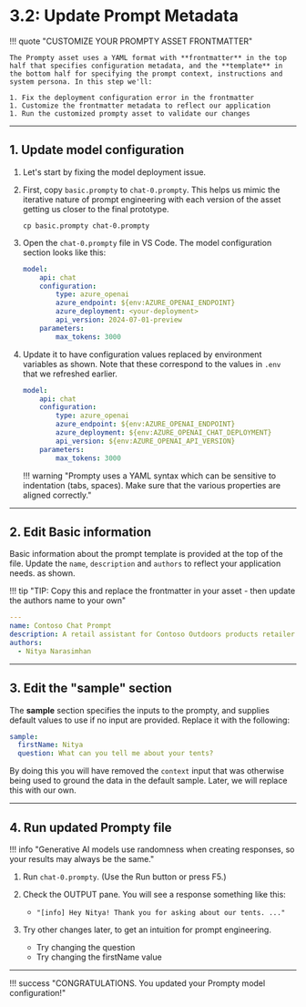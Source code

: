 # 3.2: Update Prompt Metadata


!!! quote "CUSTOMIZE YOUR PROMPTY ASSET FRONTMATTER"

    The Prompty asset uses a YAML format with **frontmatter** in the top half that specifies configuration metadata, and the **template** in the bottom half for specifying the prompt context, instructions and system persona. In this step we'll:

    1. Fix the deployment configuration error in the frontmatter
    1. Customize the frontmatter metadata to reflect our application
    1. Run the customized prompty asset to validate our changes

---


## 1. Update model configuration

1. Let's start by fixing the model deployment issue.
1. First, copy `basic.prompty` to `chat-0.prompty`. This helps us mimic the iterative nature of prompt engineering with each version of the asset getting us closer to the final prototype.
    ```title=""
    cp basic.prompty chat-0.prompty
    ```
1. Open the `chat-0.prompty` file in VS Code. The model configuration section looks like this:

    ```yaml title="chat-0.prompty"
    model:
        api: chat
        configuration:
            type: azure_openai
            azure_endpoint: ${env:AZURE_OPENAI_ENDPOINT}
            azure_deployment: <your-deployment>
            api_version: 2024-07-01-preview
        parameters:
            max_tokens: 3000
    ```

1. Update it to have configuration values replaced by environment variables as shown. Note that these correspond to the values in `.env` that we refreshed earlier.

    ```yaml title="chat-0.prompty"
    model:
        api: chat
        configuration:
            type: azure_openai
            azure_endpoint: ${env:AZURE_OPENAI_ENDPOINT}
            azure_deployment: ${env:AZURE_OPENAI_CHAT_DEPLOYMENT}
            api_version: ${env:AZURE_OPENAI_API_VERSION}
        parameters:
            max_tokens: 3000
    ```

    !!! warning "Prompty uses a YAML syntax which can be sensitive to indentation (tabs, spaces). Make sure that the various properties are aligned correctly."

---

## 2. Edit Basic information

Basic information about the prompt template is provided at the top of the file. Update the `name`, `description` and `authors` to reflect your application needs. as shown.

!!! tip "TIP: Copy this and replace the frontmatter in your asset - then update the authors name to your own"


```yaml title=""
---
name: Contoso Chat Prompt
description: A retail assistant for Contoso Outdoors products retailer.
authors:
  - Nitya Narasimhan
```

---

## 3. Edit the "sample" section

The **sample** section specifies the inputs to the prompty, and supplies default values to use if no input are provided. Replace it with the following:

```yaml title=""
sample:
  firstName: Nitya
  question: What can you tell me about your tents?
```

By doing this you will have removed the `context` input that was otherwise being used to ground the data in the default sample. Later, we will replace this with our own.

---

## 4. Run updated Prompty file

!!! info "Generative AI models use randomness when creating responses, so your results may always be the same." 

1. Run `chat-0.prompty`. (Use the Run button or press F5.)

1. Check the OUTPUT pane. You will see a response something like this:
    - `"[info] Hey Nitya! Thank you for asking about our tents. ..."`

1. Try other changes later, to get an intuition for prompt engineering.
    - Try changing the question
    - Try changing the firstName value

---

!!! success "CONGRATULATIONS. You updated your Prompty model configuration!"